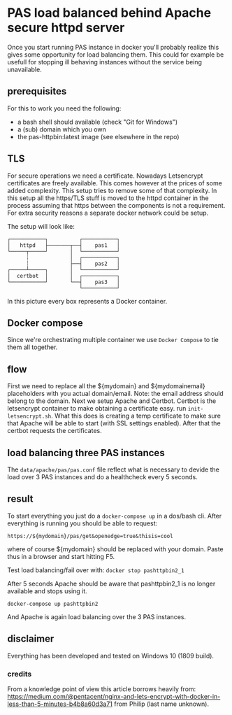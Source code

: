 # PAS load balanced behind Apache secure httpd server

Once you start running PAS instance in docker you'll probably realize this gives some opportunity for load balancing them. This could for example be usefull for stopping ill behaving instances without the service being unavailable.

## prerequisites
For this to work you need the following:
- a bash shell should available (check "Git for Windows")
- a (sub) domain which you own
- the pas-httpbin:latest image (see elsewhere in the repo)

## TLS
For secure operations we need a certificate. Nowadays Letsencrypt certificates are freely available. This comes however at the prices of some added complexity. This setup tries to remove some of that complexity.
In this setup all the https/TLS stuff is moved to the httpd container in the process assuming that https between the components is not a requirement. For extra security reasons a separate docker network could be setup.

The setup will look like:

```
┌───────────┐          ┌───────────┐
│   httpd   ├───────┬──┤    pas1   │
└─────┬─────┘       │  └───────────┘
      ┊             │  ┌───────────┐
      ┊             ├──┤    pas2   │
┌─────┴─────┐       │  └───────────┘
│  certbot  │       │  ┌───────────┐
└───────────┘       └──┤    pas3   │
                       └───────────┘

```

In this picture every box represents a Docker container.

## Docker compose
Since we're orchestrating multiple container we use `Docker Compose` to tie them all together.

## flow
First we need to replace all the ${mydomain} and ${mydomainemail} placeholders with you actual domain/email. Note: the email address should belong to the domain. Next we setup Apache and Certbot. Certbot is the letsencrypt container to make obtaining a certificate easy.
run `init-letsencrypt.sh`. What this does is creating a temp certificate to make sure that Apache will be able to start (with SSL settings enabled). After that the certbot requests the certificates.

## load balancing three PAS instances
The `data/apache/pas/pas.conf` file reflect what is necessary to devide the load over 3 PAS instances and do a healthcheck every 5 seconds.

## result
To start everything you just do a `docker-compose up` in a dos/bash cli.
After everything is running you should be able to request:

`https://${mydomain}/pas/get&openedge=true&thisis=cool`

where of course ${mydomain} should be replaced with your domain. Paste thus in a browser and start hitting F5.

Test load balancing/fail over with:
`docker stop pashttpbin2_1`

After 5 seconds Apache should be aware that pashttpbin2_1 is no longer available and stops using it.

`docker-compose up pashttpbin2`

And Apache is again load balancing over the 3 PAS instances.

## disclaimer
Everything has been developed and tested on Windows 10 (1809 build).

### credits
From a knowledge point of view this article borrows heavily from: https://medium.com/@pentacent/nginx-and-lets-encrypt-with-docker-in-less-than-5-minutes-b4b8a60d3a71 from Philip (last name unknown).
